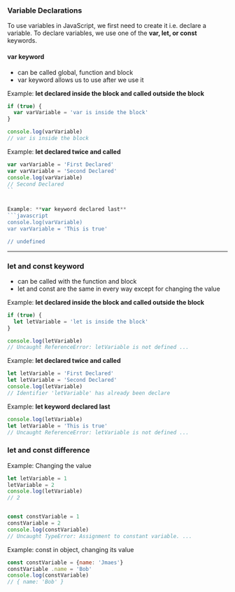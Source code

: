 ### Variable Declarations
To use variables in JavaScript, we first need to create it i.e. declare a variable. To declare variables, we use one of the **var, let, or const** keywords.


#### var keyword
 - can be called global, function and block<br>
 - var keyword allows us to use after we use it
 
Example: **let declared inside the block and called outside the block**
```javascript
if (true) {
  var varVariable = 'var is inside the block'
}

console.log(varVariable)
// var is inside the block
```

Example: **let declared twice and called**
```javascript
var varVariable = 'First Declared'
var varVariable = 'Second Declared'
console.log(varVariable)
// Second Declared
``


Example: **var keyword declared last**
```javascript
console.log(varVariable)
var varVariable = 'This is true'

// undefined
```
<hr>

### let and const keyword
- can be called with the function and block
- let and const are the same in every way except for changing the value

Example: **let declared inside the block and called outside the block**
```javascript
if (true) {
  let letVariable = 'let is inside the block'
}

console.log(letVariable)
// Uncaught ReferenceError: letVariable is not defined ...
```

Example: **let declared twice and called**
```javascript
let letVariable = 'First Declared'
let letVariable = 'Second Declared'
console.log(letVariable)
// Identifier 'letVariable' has already been declare
```

Example: **let keyword declared last**
```javascript
console.log(letVariable)
let letVariable = 'This is true'
// Uncaught ReferenceError: letVariable is not defined ...
```

### let and const difference

Example: Changing the value

```javascript
let letVariable = 1
letVariable = 2
console.log(letVariable)
// 2


const constVariable = 1
constVariable = 2
console.log(constVariable)
// Uncaught TypeError: Assignment to constant variable. ...
```

Example: const in object, changing its value
```javascript
const constVariable = {name: 'Jmaes'} 
constVariable .name = 'Bob'
console.log(constVariable)
// { name: 'Bob' }
```
